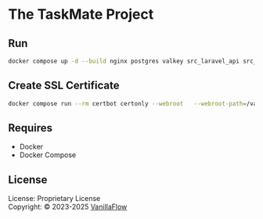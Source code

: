 # The TaskMate Project

## Run
```bash
docker compose up -d --build nginx postgres valkey src_laravel_api src_telegram_bot_api src_vanilla_flow_telegram_bot_api pgadmin --force-recreate
```

## Create SSL Certificate
```bash
docker compose run --rm certbot certonly --webroot   --webroot-path=/var/www/certbot   --email you@example.com   --agree-tos --no-eff-email   -d taskmate.andcrm.ru -d telegram.taskmate.andcrm.ru -d vanilla.taskmate.andcrm.ru
```

## Requires
- Docker
- Docker Compose

## License
License: Proprietary License <br>
Copyright: © 2023-2025 [VanillaFlow](https://github.com/xierongchuan)
